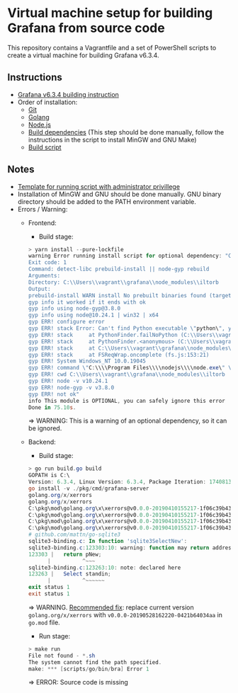 # Virtual machine setup for building Grafana from source code

This repository contains a Vagrantfile and a set of PowerShell scripts to create a virtual machine for building Grafana v6.3.4.

## Instructions

- [Grafana v6.3.4 building instruction](https://github.com/grafana/grafana/tree/v6.3.4)
- Order of installation:
  - [Git](shared_folder/git.ps1)
  - [Golang](shared_folder/golang.ps1)
  - [Node.js](shared_folder/nodejs.ps1)
  - [Build dependencies](shared_folder/build_dependencies.ps1) (This step should be done manually, follow the instructions in the script to install MinGW and GNU Make)
  - [Build script](shared_folder/build.ps1)

## Notes

- [Template for running script with administrator privillege](shared_folder/sudo.ps1)
- Installation of MinGW and GNU should be done manually. GNU binary directory should be added to the PATH environment variable.
- Errors / Warning:
  - Frontend:
    - Build stage:
  
    ```powershell
    > yarn install --pure-lockfile
    warning Error running install script for optional dependency: "C:\\Users\\vagrant\\grafana\\node_modules\\iltorb: Command failed.
    Exit code: 1
    Command: detect-libc prebuild-install || node-gyp rebuild
    Arguments:
    Directory: C:\\Users\\vagrant\\grafana\\node_modules\\iltorb
    Output:
    prebuild-install WARN install No prebuilt binaries found (target=10.24.1 runtime=node arch=x64 platform=win32)
    gyp info it worked if it ends with ok
    gyp info using node-gyp@3.8.0
    gyp info using node@10.24.1 | win32 | x64
    gyp ERR! configure error
    gyp ERR! stack Error: Can't find Python executable \"python\", you can set the PYTHON env variable.
    gyp ERR! stack     at PythonFinder.failNoPython (C:\\Users\\vagrant\\grafana\\node_modules\\node-gyp\\lib\\configure.js:484:19)
    gyp ERR! stack     at PythonFinder.<anonymous> (C:\\Users\\vagrant\\grafana\\node_modules\\node-gyp\\lib\\configure.js:509:16)
    gyp ERR! stack     at C:\\Users\\vagrant\\grafana\\node_modules\\graceful-fs\\polyfills.js:282:31
    gyp ERR! stack     at FSReqWrap.oncomplete (fs.js:153:21)
    gyp ERR! System Windows_NT 10.0.19045
    gyp ERR! command \"C:\\\\Program Files\\\\nodejs\\\\node.exe\" \"C:\\\\Users\\\\vagrant\\\\grafana\\\\node_modules\\\\node-gyp\\\\bin\\\\node-gyp.js\" \"rebuild\"
    gyp ERR! cwd C:\\Users\\vagrant\\grafana\\node_modules\\iltorb
    gyp ERR! node -v v10.24.1
    gyp ERR! node-gyp -v v3.8.0
    gyp ERR! not ok"
    info This module is OPTIONAL, you can safely ignore this error
    Done in 75.10s.
    ```

    => WARNING: This is a warning of an optional dependency, so it can be ignored.
  - Backend:
    - Build stage:

    ```powershell
    > go run build.go build
    GOPATH is C:\
    Version: 6.3.4, Linux Version: 6.3.4, Package Iteration: 1740813674
    go install -v ./pkg/cmd/grafana-server
    golang.org/x/xerrors
    golang.org/x/xerrors
    C:\pkg\mod\golang.org\x\xerrors@v0.0.0-20190410155217-1f06c39b4373\adaptor_go1_13.go:16:21: undefined: errors.Frame
    C:\pkg\mod\golang.org\x\xerrors@v0.0.0-20190410155217-1f06c39b4373\adaptor_go1_13.go:21:42: undefined: errors.Caller
    C:\pkg\mod\golang.org\x\xerrors@v0.0.0-20190410155217-1f06c39b4373\format_go1_13.go:12:25: undefined: errors.Formatter
    C:\pkg\mod\golang.org\x\xerrors@v0.0.0-20190410155217-1f06c39b4373\format_go1_13.go:19:23: undefined: errors.Printer
    # github.com/mattn/go-sqlite3
    sqlite3-binding.c: In function 'sqlite3SelectNew':
    sqlite3-binding.c:123303:10: warning: function may return address of local variable [-Wreturn-local-addr]
    123303 |   return pNew;
          |          ^~~~
    sqlite3-binding.c:123263:10: note: declared here
    123263 |   Select standin;
          |          ^~~~~~~
    exit status 1
    exit status 1
    ```

    => WARNING. [Recommended fix](https://github.com/golang/go/issues/32246#issuecomment-509015308): replace current version `golang.org/x/xerrors` with `v0.0.0-20190528162220-0421b64034aa` in `go.mod` file.

    - Run stage:

    ```powershell
    > make run
    File not found - *.sh
    The system cannot find the path specified.
    make: *** [scripts/go/bin/bra] Error 1
    ```

    => ERROR: Source code is missing
